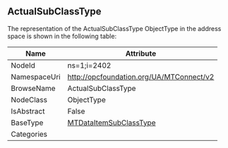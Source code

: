 <!-- objecttype -->
## ActualSubClassType
  
<!-- end of text -->
The representation of the ActualSubClassType ObjectType in the address space is shown in the following table:  

|Name|Attribute|
|---|---|
|NodeId|ns=1;i=2402|
|NamespaceUri|http://opcfoundation.org/UA/MTConnect/v2|
|BrowseName|ActualSubClassType|
|NodeClass|ObjectType|
|IsAbstract|False|
|BaseType|[MTDataItemSubClassType](../../ObjectTypes/MTDataItemSubClassType/readme.md)|
|Categories||


